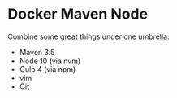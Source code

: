 # Docker Maven Node

Combine some great things under one umbrella.

 - Maven 3.5
 - Node 10 (via nvm)
 - Gulp 4 (via npm)
 - vim
 - Git
